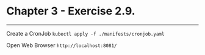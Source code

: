 # Chapter 3 - Exercise 2.9. 
---

Create a CronJob ```kubectl apply -f ./manifests/cronjob.yaml```

Open Web Browser ```http://localhost:8081/```